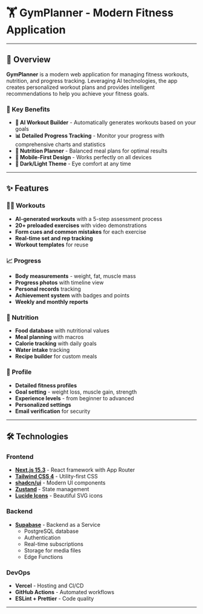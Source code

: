 # 🏋️ GymPlanner - Modern Fitness Application

---

## 🎯 Overview

**GymPlanner** is a modern web application for managing fitness workouts, nutrition, and progress tracking. Leveraging AI technologies, the app creates personalized workout plans and provides intelligent recommendations to help you achieve your fitness goals.

### 🌟 Key Benefits

- **🤖 AI Workout Builder** - Automatically generates workouts based on your goals
- **📊 Detailed Progress Tracking** - Monitor your progress with comprehensive charts and statistics
- **🍎 Nutrition Planner** - Balanced meal plans for optimal results
- **📱 Mobile-First Design** - Works perfectly on all devices
- **🌙 Dark/Light Theme** - Eye comfort at any time

---

## ✨ Features

### 🏋️‍♂️ Workouts
- **AI-generated workouts** with a 5-step assessment process
- **20+ preloaded exercises** with video demonstrations
- **Form cues and common mistakes** for each exercise
- **Real-time set and rep tracking**
- **Workout templates** for reuse

### 📈 Progress
- **Body measurements** - weight, fat, muscle mass
- **Progress photos** with timeline view
- **Personal records** tracking
- **Achievement system** with badges and points
- **Weekly and monthly reports**

### 🥗 Nutrition
- **Food database** with nutritional values
- **Meal planning** with macros
- **Calorie tracking** with daily goals
- **Water intake** tracking
- **Recipe builder** for custom meals

### 👤 Profile
- **Detailed fitness profiles**
- **Goal setting** - weight loss, muscle gain, strength
- **Experience levels** - from beginner to advanced
- **Personalized settings**
- **Email verification** for security

---

## 🛠️ Technologies

### Frontend
- **[Next.js 15.3](https://nextjs.org/)** - React framework with App Router
- **[Tailwind CSS 4](https://tailwindcss.com/)** - Utility-first CSS
- **[shadcn/ui](https://ui.shadcn.com/)** - Modern UI components
- **[Zustand](https://github.com/pmndrs/zustand)** - State management
- **[Lucide Icons](https://lucide.dev/)** - Beautiful SVG icons

### Backend
- **[Supabase](https://supabase.com/)** - Backend as a Service
  - PostgreSQL database
  - Authentication
  - Real-time subscriptions
  - Storage for media files
  - Edge Functions

### DevOps
- **Vercel** - Hosting and CI/CD
- **GitHub Actions** - Automated workflows
- **ESLint + Prettier** - Code quality

---